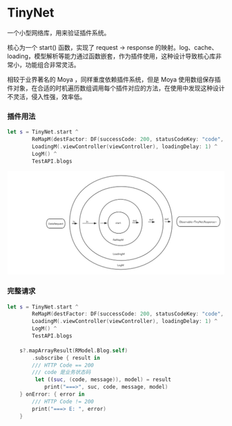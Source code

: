 # TinyNet

一个小型网络库，用来验证插件系统。

核心为一个 start() 函数，实现了 request -> response 的映射。log、cache、loading，模型解析等能力通过函数嵌套，作为插件使用，这种设计导致核心库非常小，功能组合非常灵活。

相较于业界著名的 Moya ，同样重度依赖插件系统，但是 Moya 使用数组保存插件对象，在合适的时机遍历数组调用每个插件对应的方法，在使用中发现这种设计不灵活，侵入性强，效率低。

### 插件用法

```swift
let s = TinyNet.start ^
        ReMapM(destFactor: DF(successCode: 200, statusCodeKey: "code", messageKey: "message", modelKey: "")) ^
        LoadingM(.viewController(viewController), loadingDelay: 1) ^
        LogM() ^
        TestAPI.blogs
```



![未命名文件](/1.png)





### 完整请求

```swift
let s = TinyNet.start ^
        ReMapM(destFactor: DF(successCode: 200, statusCodeKey: "code", messageKey: "message", modelKey: "")) ^
        LoadingM(.viewController(viewController), loadingDelay: 1) ^
        LogM() ^
        TestAPI.blogs

    s?.mapArrayResult(RModel.Blog.self)
        .subscribe { result in
        /// HTTP Code == 200
        /// code 是业务状态码
         let ((suc, (code, message)), model) = result
            print("===>", suc, code, message, model)
    } onError: { error in
        /// HTTP Code != 200
        print("===> E: ", error)
    }
```



